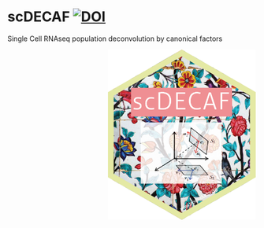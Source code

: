 # scDECAF [![DOI](https://zenodo.org/badge/205765388.svg)](https://zenodo.org/badge/latestdoi/205765388)
Single Cell RNAseq population deconvolution by canonical factors
 
<img src="scDECAF-01.png" width=300 align=right>
